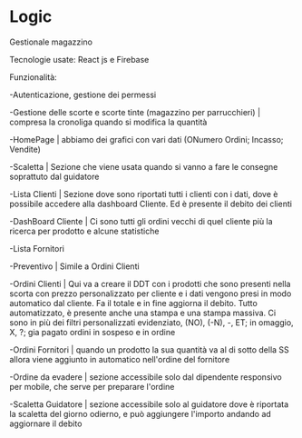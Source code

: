 # Logic

Gestionale magazzino


Tecnologie usate: React js e Firebase

Funzionalità:

-Autenticazione, gestione dei permessi

-Gestione delle scorte e scorte tinte (magazzino per parrucchieri) | compresa la cronoliga quando si modifica la quantità

-HomePage | abbiamo dei grafici con vari dati (ONumero Ordini; Incasso; Vendite)

-Scaletta | Sezione che viene usata quando si vanno a fare le consegne soprattuto dal guidatore

-Lista Clienti | Sezione dove sono riportati tutti i clienti con i dati, dove è possibile accedere alla dashboard Cliente. Ed è presente il debito dei clienti

-DashBoard Cliente | Ci sono tutti gli ordini vecchi di quel cliente più la ricerca per prodotto e alcune statistiche

-Lista Fornitori

-Preventivo  | Simile a Ordini Clienti

-Ordini Clienti | Qui va a creare il DDT con i prodotti che sono presenti nella scorta con prezzo personalizzato per cliente e i dati vengono presi in modo automatico dal cliente. Fa il totale e in fine aggiorna il debito. Tutto automatizzato, è presente anche una stampa e una stampa massiva. Ci sono in più dei filtri personalizzati evidenziato, (NO), (-N), -, ET; in omaggio, X, ?; gia pagato  ordini in sospeso e in ordine

-Ordini Fornitori | quando un prodotto la sua quantità va al di sotto della SS allora viene aggiunto in automatico nell'ordine del fornitore

-Ordine da evadere | sezione accessibile solo dal dipendente responsivo per mobile, che serve per preparare l'ordine

-Scaletta Guidatore | sezione accessibile solo al guidatore dove è riportata la scaletta del giorno odierno, e può aggiungere l'importo andando ad aggiornare il debito
